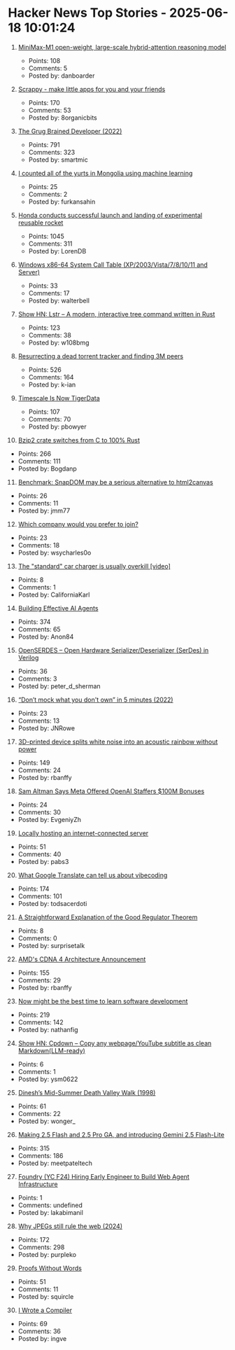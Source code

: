 # Hacker News Top Stories - 2025-06-18 10:01:24

1. [MiniMax-M1 open-weight, large-scale hybrid-attention reasoning model](https://github.com/MiniMax-AI/MiniMax-M1)
   - Points: 108
   - Comments: 5
   - Posted by: danboarder

2. [Scrappy - make little apps for you and your friends](https://pontus.granstrom.me/scrappy/)
   - Points: 170
   - Comments: 53
   - Posted by: 8organicbits

3. [The Grug Brained Developer (2022)](https://grugbrain.dev/)
   - Points: 791
   - Comments: 323
   - Posted by: smartmic

4. [I counted all of the yurts in Mongolia using machine learning](https://monroeclinton.com/counting-all-yurts-in-mongolia/)
   - Points: 25
   - Comments: 2
   - Posted by: furkansahin

5. [Honda conducts successful launch and landing of experimental reusable rocket](https://global.honda/en/topics/2025/c_2025-06-17ceng.html)
   - Points: 1045
   - Comments: 311
   - Posted by: LorenDB

6. [Windows x86-64 System Call Table (XP/2003/Vista/7/8/10/11 and Server)](https://j00ru.vexillium.org/syscalls/nt/64/)
   - Points: 33
   - Comments: 17
   - Posted by: walterbell

7. [Show HN: Lstr – A modern, interactive tree command written in Rust](https://github.com/bgreenwell/lstr)
   - Points: 123
   - Comments: 38
   - Posted by: w108bmg

8. [Resurrecting a dead torrent tracker and finding 3M peers](https://kianbradley.com/2025/06/15/resurrecting-a-dead-tracker.html)
   - Points: 526
   - Comments: 164
   - Posted by: k-ian

9. [Timescale Is Now TigerData](https://www.tigerdata.com/blog/timescale-becomes-tigerdata)
   - Points: 107
   - Comments: 70
   - Posted by: pbowyer

10. [Bzip2 crate switches from C to 100% Rust](https://trifectatech.org/blog/bzip2-crate-switches-from-c-to-rust/)
   - Points: 266
   - Comments: 111
   - Posted by: Bogdanp

11. [Benchmark: SnapDOM may be a serious alternative to html2canvas](https://zumerlab.github.io/snapdom/)
   - Points: 26
   - Comments: 11
   - Posted by: jmm77

12. [Which company would you prefer to join?](https://www.companymatches.com/)
   - Points: 23
   - Comments: 18
   - Posted by: wsycharles0o

13. [The "standard" car charger is usually overkill [video]](https://www.youtube.com/watch?v=W96a8svXo14)
   - Points: 8
   - Comments: 1
   - Posted by: CaliforniaKarl

14. [Building Effective AI Agents](https://www.anthropic.com/engineering/building-effective-agents)
   - Points: 374
   - Comments: 65
   - Posted by: Anon84

15. [OpenSERDES – Open Hardware Serializer/Deserializer (SerDes) in Verilog](https://github.com/SparcLab/OpenSERDES)
   - Points: 36
   - Comments: 3
   - Posted by: peter_d_sherman

16. [“Don’t mock what you don't own” in 5 minutes (2022)](https://hynek.me/articles/what-to-mock-in-5-mins/)
   - Points: 23
   - Comments: 13
   - Posted by: JNRowe

17. [3D-printed device splits white noise into an acoustic rainbow without power](https://phys.org/news/2025-06-3d-device-white-noise-acoustic.html)
   - Points: 149
   - Comments: 24
   - Posted by: rbanffy

18. [Sam Altman Says Meta Offered OpenAI Staffers $100M Bonuses](https://www.bloomberg.com/news/articles/2025-06-17/altman-says-meta-offered-openai-staffers-100-million-bonuses)
   - Points: 24
   - Comments: 30
   - Posted by: EvgeniyZh

19. [Locally hosting an internet-connected server](https://mjg59.dreamwidth.org/72095.html)
   - Points: 51
   - Comments: 40
   - Posted by: pabs3

20. [What Google Translate can tell us about vibecoding](https://ingrids.space/posts/what-google-translate-can-tell-us-about-vibecoding/)
   - Points: 174
   - Comments: 101
   - Posted by: todsacerdoti

21. [A Straightforward Explanation of the Good Regulator Theorem](https://www.lesswrong.com/posts/JQefBJDHG6Wgffw6T/a-straightforward-explanation-of-the-good-regulator-theorem)
   - Points: 8
   - Comments: 0
   - Posted by: surprisetalk

22. [AMD's CDNA 4 Architecture Announcement](https://chipsandcheese.com/p/amds-cdna-4-architecture-announcement)
   - Points: 155
   - Comments: 29
   - Posted by: rbanffy

23. [Now might be the best time to learn software development](https://substack.com/home/post/p-165655726)
   - Points: 219
   - Comments: 142
   - Posted by: nathanfig

24. [Show HN: Cpdown – Copy any webpage/YouTube subtitle as clean Markdown(LLM-ready)](https://news.ycombinator.com/from?site=github.com/ysm-dev)
   - Points: 6
   - Comments: 1
   - Posted by: ysm0622

25. [Dinesh’s Mid-Summer Death Valley Walk (1998)](https://dineshdesai.info/dv/photos.html)
   - Points: 61
   - Comments: 22
   - Posted by: wonger_

26. [Making 2.5 Flash and 2.5 Pro GA, and introducing Gemini 2.5 Flash-Lite](https://blog.google/products/gemini/gemini-2-5-model-family-expands/)
   - Points: 315
   - Comments: 186
   - Posted by: meetpateltech

27. [Foundry (YC F24) Hiring Early Engineer to Build Web Agent Infrastructure](https://www.ycombinator.com/companies/foundry/jobs/azAgJbN-foundry-software-engineer-new-grad-to-mid-level)
   - Points: 1
   - Comments: undefined
   - Posted by: lakabimanil

28. [Why JPEGs still rule the web (2024)](https://spectrum.ieee.org/jpeg-image-format-history)
   - Points: 172
   - Comments: 298
   - Posted by: purpleko

29. [Proofs Without Words](https://artofproblemsolving.com/wiki/index.php/Proofs_without_words)
   - Points: 51
   - Comments: 11
   - Posted by: squircle

30. [I Wrote a Compiler](https://blog.singleton.io/posts/2021-01-31-i-wrote-a-compiler/)
   - Points: 69
   - Comments: 36
   - Posted by: ingve

